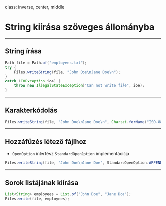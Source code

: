 class: inverse, center, middle

# String kiírása szöveges állományba

---

## String írása

```java
Path file = Path.of("employees.txt");
try {
    Files.writeString(file, "John Doe\nJane Doe\n");
}
catch (IOException ioe) {
    throw new IllegalStateException("Can not write file", ioe);
}
```

---

## Karakterkódolás

```java
Files.writeString(file, "John Doe\nJane Doe\n", Charset.forName("ISO-8859-2"));
```

---

## Hozzáfűzés létező fájlhoz

* `OpenOption` interfész `StandardOpenOption` implementációja

```java
Files.writeString(file, "John Doe\nJane Doe", StandardOpenOption.APPEND);
```

---

## Sorok listájának kiírása

```java
List<String> employees = List.of("John Doe", "Jane Doe");
Files.write(file, employees);
```
